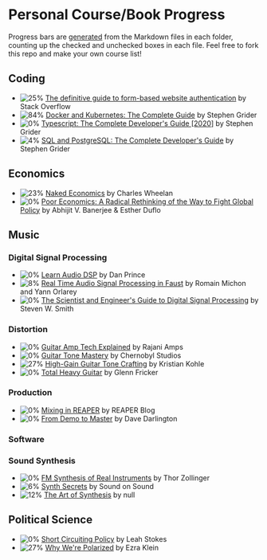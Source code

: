 # Personal Course/Book Progress

Progress bars are [generated](generate-readme.js) from the Markdown files in each folder, counting up the checked and unchecked boxes in each file. Feel free to fork this repo and make your own course list!

## Coding
- ![25%](https://progress-bar.dev/25/) [The definitive guide to form-based website authentication](coding/authentication-stackoverflow.md) by Stack Overflow
- ![84%](https://progress-bar.dev/84/) [Docker and Kubernetes: The Complete Guide](coding/docker-kubernetes-grider.md) by Stephen Grider
- ![0%](https://progress-bar.dev/0/) [Typescript: The Complete Developer's Guide [2020]](coding/typescript-grider.md) by Stephen Grider
- ![4%](https://progress-bar.dev/4/) [SQL and PostgreSQL: The Complete Developer's Guide](coding/sql-grider.md) by Stephen Grider

## Economics
- ![23%](https://progress-bar.dev/23/) [Naked Economics](economics/naked-economics.md) by Charles Wheelan
- ![0%](https://progress-bar.dev/0/) [Poor Economics: A Radical Rethinking of the Way to Fight Global Policy](economics/poor-economics.md) by Abhijit V. Banerjee & Esther Duflo

## Music

### Digital Signal Processing
- ![0%](https://progress-bar.dev/0/) [Learn Audio DSP](music/digital-signal-processing/dan-prince-videos.md) by Dan Prince
- ![8%](https://progress-bar.dev/8/) [Real Time Audio Signal Processing in Faust](music/digital-signal-processing/faust-kadenze.md) by Romain Michon and Yann Orlarey
- ![0%](https://progress-bar.dev/0/) [The Scientist and Engineer's Guide to Digital Signal Processing](music/digital-signal-processing/scientist-and-engineers-guide.md) by Steven W. Smith

### Distortion
- ![0%](https://progress-bar.dev/0/) [Guitar Amp Tech Explained](music/distortion/guitar-amp-tech-explained.md) by Rajani Amps
- ![0%](https://progress-bar.dev/0/) [Guitar Tone Mastery](music/distortion/guitar-tone-mastery.md) by Chernobyl Studios
- ![27%](https://progress-bar.dev/27/) [High-Gain Guitar Tone Crafting](music/distortion/high-gain-guitar-tone-crafting.md) by Kristian Kohle
- ![0%](https://progress-bar.dev/0/) [Total Heavy Guitar](music/distortion/total-heavy-guitar.md) by Glenn Fricker

### Production
- ![0%](https://progress-bar.dev/0/) [Mixing in REAPER](music/production/reaper-blog-mixing-courses.md) by REAPER Blog
- ![0%](https://progress-bar.dev/0/) [From Demo to Master](music/production/waves-from-demo-to-master.md) by Dave Darlington

### Software

### Sound Synthesis
- ![0%](https://progress-bar.dev/0/) [FM Synthesis of Real Instruments](music/sound-synthesis/fm-synthesis-of-real-instruments.md) by Thor Zollinger
- ![6%](https://progress-bar.dev/6/) [Synth Secrets](music/sound-synthesis/synth-secrets.md) by Sound on Sound
- ![12%](https://progress-bar.dev/12/) [The Art of Synthesis](music/sound-synthesis/wave-academy-art-of-synthesis.md) by null

## Political Science
- ![0%](https://progress-bar.dev/0/) [Short Circuiting Policy](political-science/short-circuiting-policy.md) by Leah Stokes
- ![27%](https://progress-bar.dev/27/) [Why We're Polarized](political-science/why-were-polarized.md) by Ezra Klein